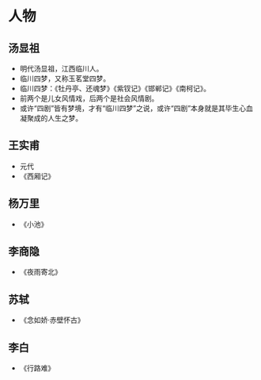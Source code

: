# 人物

## 汤显祖

* 明代汤显祖，江西临川人。
* 临川四梦，又称玉茗堂四梦。
* 临川四梦：《牡丹亭、还魂梦》《紫钗记》《邯郸记》《南柯记》。
* 前两个是儿女风情戏，后两个是社会风情剧。
* 或许“四剧”皆有梦境，才有“临川四梦”之说，或许“四剧”本身就是其毕生心血凝聚成的人生之梦。

## 王实甫

* 元代
* 《西厢记》

## 杨万里

* 《小池》

## 李商隐

* 《夜雨寄北》

## 苏轼

* 《念如娇·赤壁怀古》

## 李白

* 《行路难》